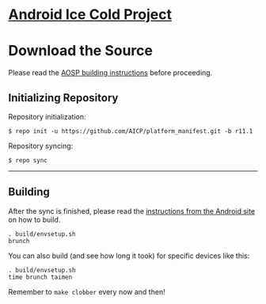 [Android Ice Cold Project](https://aicp-rom.com)
====================================


Download the Source
===================

Please read the [AOSP building instructions](https://source.android.com/source/index.html) before proceeding.

Initializing Repository
-----------------------

Repository initialization:

    $ repo init -u https://github.com/AICP/platform_manifest.git -b r11.1


Repository syncing:

    $ repo sync

***

Building
--------

After the sync is finished, please read the [instructions from the Android site](https://source.android.com/source/building.html) on how to build.

    . build/envsetup.sh
    brunch


You can also build (and see how long it took) for specific devices like this:

    . build/envsetup.sh
    time brunch taimen

Remember to `make clobber` every now and then!
